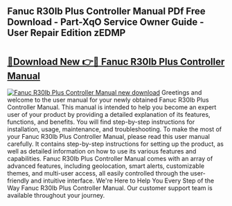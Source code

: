 ## Fanuc R30Ib Plus Controller Manual PDf Free Download - Part-XqO Service Owner Guide - User Repair Edition zEDMP

# <h2><a href="http://bc26220.oget.top/?id=Fanuc+R30Ib+Plus+Controller+Manual">🔗Download New 👉🔴 Fanuc R30Ib Plus Controller Manual</a></h2>

[![Fanuc R30Ib Plus Controller Manual new download](https://i.imgur.com/5g1atiW.png)](http://bc26220.oget.top/?id=Fanuc+R30Ib+Plus+Controller+Manual)
Greetings and welcome to the user manual for your newly obtained Fanuc R30Ib Plus Controller Manual. This manual is intended to help you become an expert user of your product by providing a detailed explanation of its features, functions, and benefits. You will find step-by-step instructions for installation, usage, maintenance, and troubleshooting. To make the most of your Fanuc R30Ib Plus Controller Manual, please read this user manual carefully. It contains step-by-step instructions for setting up the product, as well as detailed information on how to use its various features and capabilities. Fanuc R30Ib Plus Controller Manual comes with an array of advanced features, including geolocation, smart alerts, customizable themes, and multi-user access, all easily controlled through the user-friendly and intuitive interface. We're Here to Help You Every Step of the Way Fanuc R30Ib Plus Controller Manual. Our customer support team is available throughout your journey.
